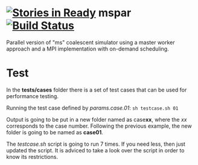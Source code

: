 [![Stories in Ready](https://badge.waffle.io/cmontemuino/mspar.png?label=in%20progress&title=In%20Progress)](https://waffle.io/cmontemuino/mspar)
mspar [![Build Status](https://travis-ci.org/cmontemuino/mspar.svg?branch=master)](https://travis-ci.org/cmontemuino/mspar)
=====

Parallel version of "ms" coalescent simulator using a master worker approach and a MPI implementation with on-demand scheduling.

# Test
In the **tests/cases** folder there is a set of test cases that can be used for performance testing.

Running the test case defined by *params.case.01*: `sh testcase.sh 01`

Output is going to be put in a new folder named as case**xx**, where the *xx* corresponds to the case number. Following the previous example,
the new folder is going to be named as **case01**.

The *testcase.sh* script is going to run 7 times. If you need less, then just updated the script. It is adviced to take a look over the script in
order to know its restrictions.
